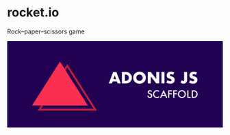 # rocket.io
Rock–paper–scissors game

![Rocket.io Logo](https://github.com/DouglasPrado/adonis-scaffold/blob/master/adonis-scaffold.png)